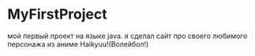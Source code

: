 # MyFirstProject
мой первый проект на языке java.
я сделал сайт про своего любимого персонажа из аниме Haikyuu!(Волейбол!)
